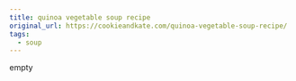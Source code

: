 ```yaml
---
title: quinoa vegetable soup recipe
original_url: https://cookieandkate.com/quinoa-vegetable-soup-recipe/
tags: 
  - soup
---
```


empty